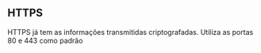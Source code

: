 ## HTTPS

 HTTPS já tem as informações transmitidas criptografadas. Utiliza as portas 80 e 443 como padrão